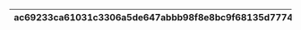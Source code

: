 |ac69233ca61031c3306a5de647abbb98f8e8bc9f68135d77745bee5cd5ebbe16|840a45e129ee062c427a75b7ee1bf62de15e27b6885f0ede56112fcf8f270e5a|cc535e20eda035f2d25a62ed938baca9724613f3ca6abb460a57f87bced334aa|e80d6c0e5eed5e71488460e5986a5f8f4c827e9ea9f27c5666d1f796c555bfe0|8837184b2233a83a8cc77a6acfbd780c755a971a1fecb649eee4dadbfc3fd809|4ef388dad142919862b549d2dca8577e5b9e582e38dbddbd6a892489b748b433|3a3ba4bbebf8aae02f1b277bd8592aa111b93b2e621b54c58b037ae2587139aa|fe1e54eff3f3b78d844ec9fd14a664997669a898d21774835bfa95a1a5425705|b8e1713f9959e131e2717266d2c35a44fe798297f8ffba3a35d921cd2daf9cc9|72ae49b0a07b080d967739b1a9b8a1e51ecacc0110da82fd818f0bd8fd850b8e|8bd255b1ff8fe00f85077d8941397c7e707cb3a2269dd780dbf2182b512343af|
| --- | --- | --- | --- | --- | --- | --- | --- | --- | --- | --- |
